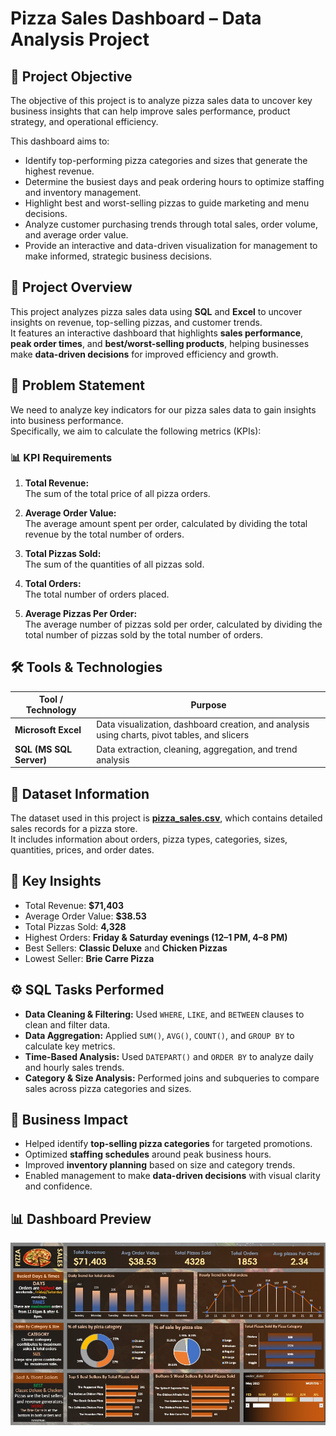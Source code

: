 #  Pizza Sales Dashboard – Data Analysis Project  

## 🎯 Project Objective  
The objective of this project is to analyze pizza sales data to uncover key business insights that can help improve sales performance, product strategy, and operational efficiency.  

This dashboard aims to:  
-  Identify top-performing pizza categories and sizes that generate the highest revenue.  
-  Determine the busiest days and peak ordering hours to optimize staffing and inventory management.  
-  Highlight best and worst-selling pizzas to guide marketing and menu decisions.  
-  Analyze customer purchasing trends through total sales, order volume, and average order value.  
-  Provide an interactive and data-driven visualization for management to make informed, strategic business decisions.


## 📘 Project Overview  

This project analyzes pizza sales data using **SQL** and **Excel** to uncover insights on revenue, top-selling pizzas, and customer trends.  
It features an interactive dashboard that highlights **sales performance**, **peak order times**, and **best/worst-selling products**, helping businesses make **data-driven decisions** for improved efficiency and growth.  

## 🧩 Problem Statement  

We need to analyze key indicators for our pizza sales data to gain insights into business performance.  
Specifically, we aim to calculate the following metrics (KPIs):  

### 📊 KPI Requirements  

1. **Total Revenue:**  
   The sum of the total price of all pizza orders.  

2. **Average Order Value:**  
   The average amount spent per order, calculated by dividing the total revenue by the total number of orders.  

3. **Total Pizzas Sold:**  
   The sum of the quantities of all pizzas sold.  

4. **Total Orders:**  
   The total number of orders placed.  

5. **Average Pizzas Per Order:**  
   The average number of pizzas sold per order, calculated by dividing the total number of pizzas sold by the total number of orders.  


## 🛠️ Tools & Technologies  

| Tool / Technology | Purpose |
|--------------------|----------|
|  **Microsoft Excel** | Data visualization, dashboard creation, and analysis using charts, pivot tables, and slicers |
|  **SQL (MS SQL Server)** | Data extraction, cleaning, aggregation, and trend analysis |

## 📂 Dataset Information  

The dataset used in this project is [**pizza_sales.csv**](./pizza_sales.csv), which contains detailed sales records for a pizza store.  
It includes information about orders, pizza types, categories, sizes, quantities, prices, and order dates. 

## 🔎 Key Insights  
- Total Revenue: **$71,403**  
- Average Order Value: **$38.53**  
- Total Pizzas Sold: **4,328**  
- Highest Orders: **Friday & Saturday evenings (12–1 PM, 4–8 PM)**  
- Best Sellers: **Classic Deluxe** and **Chicken Pizzas**  
- Lowest Seller: **Brie Carre Pizza**

## ⚙️ SQL Tasks Performed  

-  **Data Cleaning & Filtering:** Used `WHERE`, `LIKE`, and `BETWEEN` clauses to clean and filter data.  
-  **Data Aggregation:** Applied `SUM()`, `AVG()`, `COUNT()`, and `GROUP BY` to calculate key metrics.  
-  **Time-Based Analysis:** Used `DATEPART()` and `ORDER BY` to analyze daily and hourly sales trends.  
-  **Category & Size Analysis:** Performed joins and subqueries to compare sales across pizza categories and sizes.  

## 🚀 Business Impact  

-  Helped identify **top-selling pizza categories** for targeted promotions.  
-  Optimized **staffing schedules** around peak business hours.  
-  Improved **inventory planning** based on size and category trends.  
-  Enabled management to make **data-driven decisions** with visual clarity and confidence.  

## 📊 Dashboard Preview  

![Pizza Sales Dashboard](Pizza_sales_Dashboard.jpg)
